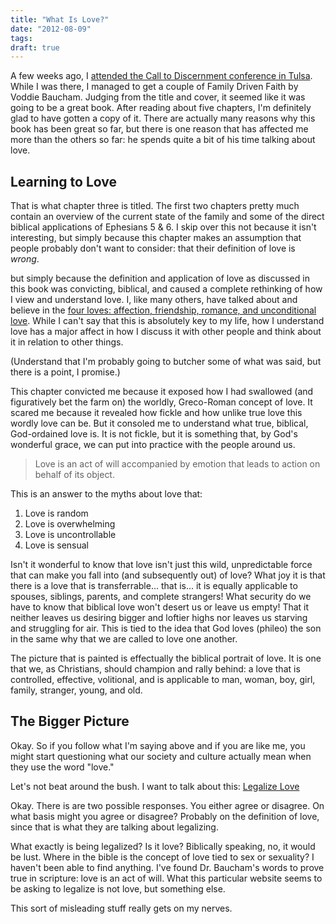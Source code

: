 ```yaml
---
title: "What Is Love?"
date: "2012-08-09"
tags:
draft: true
---
```


A few weeks ago, I [attended the Call to Discernment conference in Tulsa](/blog/call-discernment).  While I was there, I managed to get a couple of Family Driven Faith by Voddie Baucham.  Judging from the title and cover, it seemed like it was going to be a great book.  After reading about five chapters, I'm definitely glad to have gotten a copy of it.  There are actually many reasons why this book has been great so far, but there is one reason that has affected me more than the others so far: he spends quite a bit of his time talking about love.

## Learning to Love

That is what chapter three is titled.  The first two chapters pretty much contain an overview of the current state of the family and some of the direct biblical applications of Ephesians 5 & 6.  I skip over this not because it isn't interesting, but simply because this chapter makes an assumption that people probably don't want to consider: that their definition of love is _wrong_.

but simply because the definition and application of love as discussed in this book was convicting, biblical, and caused a complete rethinking of how I view and understand love.  I, like many others, have talked about and believe in the [four loves: affection, friendship, romance, and unconditional love](http://en.wikipedia.org/wiki/The_Four_Loves).  While I can't say that this is absolutely key to my life, how I understand love has a major affect in how I discuss it with other people and think about it in relation to other things.

(Understand that I'm probably going to butcher some of what was said, but there is a point, I promise.)

This chapter convicted me because it exposed how I had swallowed (and figuratively bet the farm on) the worldly, Greco-Roman concept of love.  It scared me because it revealed how fickle and how unlike true love this wordly love can be.  But it consoled me to understand what true, biblical, God-ordained love is.  It is not fickle, but it is something that, by God's wonderful grace, we can put into practice with the people around us.

> Love is an act of will accompanied by emotion that leads to action on behalf of its object.

This is an answer to the myths about love that:

1.  Love is random
2.  Love is overwhelming
3.  Love is uncontrollable
4.  Love is sensual

Isn't it wonderful to know that love isn't just this wild, unpredictable force that can make you fall into (and subsequently out) of love?  What joy it is that there is a love that is transferrable... that is... it is equally applicable to spouses, siblings, parents, and complete strangers!  What security do we have to know that biblical love won't desert us or leave us empty!  That it neither leaves us desiring bigger and loftier highs nor leaves us starving and struggling for air.  This is tied to the idea that God loves (phileo) the son in the same why that we are called to love one another.

The picture that is painted is effectually the biblical portrait of love.  It is one that we, as Christians, should champion and rally behind: a love that is controlled, effective, volitional, and is applicable to man, woman, boy, girl, family, stranger, young, and old.

## The Bigger Picture

Okay.  So if you follow what I'm saying above and if you are like me, you might start questioning what our society and culture actually mean when they use the word "love."

Let's not beat around the bush.  I want to talk about this: [Legalize Love](http://legalizelove.com/)

Okay.  There is are two possible responses.  You either agree or disagree.  On what basis might you agree or disagree?  Probably on the definition of love, since that is what they are talking about legalizing.

What exactly is being legalized?  Is it love?  Biblically speaking, no, it would be lust.  Where in the bible is the concept of love tied to sex or sexuality?  I haven't been able to find anything.  I've found Dr. Baucham's words to prove true in scripture: love is an act of will.  What this particular website seems to be asking to legalize is not love, but something else.

This sort of misleading stuff really gets on my nerves.
